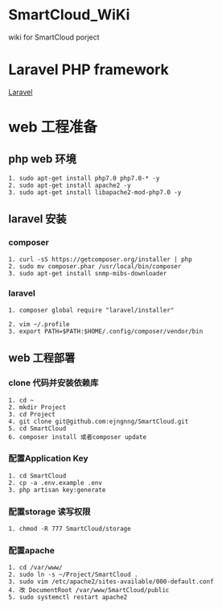 # SmartCloud_WiKi
wiki for SmartCloud porject

# Laravel PHP framework
[Laravel](https://github.com/laravel/laravel)

# web 工程准备

## php web 环境

```
1. sudo apt-get install php7.0 php7.0-* -y
2. sudo apt-get install apache2 -y
3. sudo apt-get install libapache2-mod-php7.0 -y

```

## laravel 安装

### composer

```
1. curl -sS https://getcomposer.org/installer | php
2. sudo mv composer.phar /usr/local/bin/composer
3. sudo apt-get install snmp-mibs-downloader
```

### laravel

```
1. composer global require "laravel/installer"
```

``` 添加composer环境变量
2. vim ~/.profile
3. export PATH=$PATH:$HOME/.config/composer/vendor/bin

```

## web 工程部署

### clone 代码并安装依赖库
```
1. cd ~
2. mkdir Project
3. cd Project
4. git clone git@github.com:ejngnng/SmartCloud.git
5. cd SmartCloud
6. composer install 或者composer update
```

### 配置Application Key

```
1. cd SmartCloud
2. cp -a .env.example .env
3. php artisan key:generate
```

### 配置storage 读写权限

```
1. chmod -R 777 SmartCloud/storage
```

### 配置apache

```
1. cd /var/www/
2. sudo ln -s ~/Project/SmartCloud .
3. sudo vim /etc/apache2/sites-available/000-default.conf
4. 改 DocumentRoot /var/www/SmartCloud/public
5. sudo systemctl restart apache2
```
